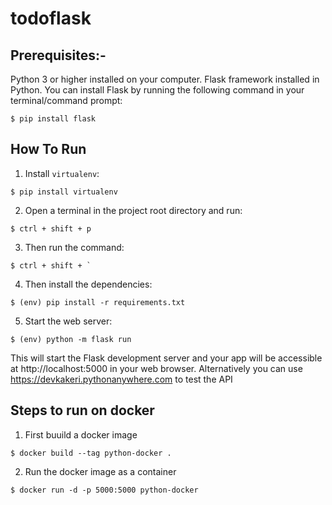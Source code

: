# todoflask

## Prerequisites:-

Python 3 or higher installed on your computer.
Flask framework installed in Python. You can install Flask by running the following command in your terminal/command prompt:
```
$ pip install flask
```
## How To Run
1. Install `virtualenv`:
```
$ pip install virtualenv
```

2. Open a terminal in the project root directory and run:
```
$ ctrl + shift + p
```

3. Then run the command:
```
$ ctrl + shift + `
```

4. Then install the dependencies:
```
$ (env) pip install -r requirements.txt
```

5. Start the web server:
```
$ (env) python -m flask run
```
This will start the Flask development server and your app will be accessible at http://localhost:5000 in your web browser.
Alternatively you can use https://devkakeri.pythonanywhere.com to test the API


## Steps to run on docker

1. First buuild a docker image

```
$ docker build --tag python-docker .

```
2. Run the docker image as a container
```
$ docker run -d -p 5000:5000 python-docker
```

